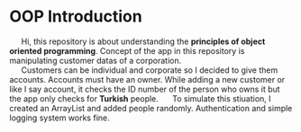 # OOP Introduction
 
&ensp;&ensp;&ensp;Hi, this repository is about understanding the **principles of object oriented programming**. Concept of the app in this repository is manipulating customer datas of a corporation.  
&ensp;&ensp;&ensp;Customers can be individual and corporate so I decided to give them accounts. Accounts must have an owner.  While adding a new customer or like I say account, it checks the ID number of the person who owns it but the app only checks for **Turkish** people. 
&ensp;&ensp;&ensp;To simulate this stiuation, I created an ArrayList and added people randomly. Authentication and simple logging system works fine.
